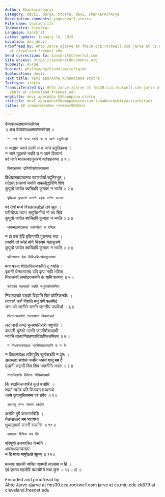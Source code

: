 ```yaml
---
Author: Shankaracharya
Category: devii, durgA, stotra, devI, shankarAchArya
Description-comments: yogeshvarI stotra
File name: dapradh.itx
Indexextra: (stotra)
Language: Sanskrit
Latest update: January 19, 2019
Location: doc_devii
Proofread by: Ahto Jarve ajarve at fms30.cca.rockwell.com jarve at cs.miu.edu ek879
  at cleveland.freenet.edu
Send corrections to: Sanskrit@cheerful.com
Site access: https://sanskritdocuments.org
SubDeity: durgA
Subject: philosophy/hinduism/religion
Sublocation: devii
Text title: devi aparAdha kShamApana stotra
Texttype: stotra
Transliterated by: Ahto Jarve ajarve at fms30.cca.rockwell.com jarve at cs.miu.edu
  ek879 at cleveland.freenet.edu
engtitle: devi aparAdha kShamApana stotra
itxtitle: devI aparAdhakShamApaNastotram (shaNkarAchAryavirachitam)
title: देवी अपराधक्षमापणस्तोत्रम् (शण्कराचार्यविरचितम्)

---
```

  
 देव्यपराधक्षमापणस्तोत्रम्   
          ॥ अथ देव्यपराधक्षमापणस्तोत्रम् ॥  
  
     न मन्त्रं नो यन्त्रं तदपि च न जाने स्तुतिमहो  
न चाह्वानं ध्यानं तदपि च न जाने स्तुतिकथाः ।  
     न जाने मुद्रास्ते तदपि च न जाने विलपनं  
परं जाने मातस्त्वदनुसरणं क्लेशहरणम् ॥ १॥  
  
     विधेरज्ञानेन द्रविणविरहेणालसतया  
विधेयाशक्यत्वात्तव चरणयोर्या च्युतिरभूत् ।  
     तदेतत् क्षन्तव्यं जननि सकलोद्धारिणि शिवे  
कुपुत्रो जायेत क्वचिदपि कुमाता न भवति ॥ २॥  
  
     पृथिव्यां पुत्रास्ते जननि बहवः सन्ति सरलाः  
परं तेषां मध्ये विरलतरलोऽहं तव सुतः ।  
     मदीयोऽयं त्यागः समुचितमिदं नो तव शिवे  
कुपुत्रो जायेत क्वचिदपि कुमाता न भवति ॥ ३॥  
  
     जगन्मातर्मातस्तव चरणसेवा न रचिता  
न वा दत्तं देवि द्रविणमपि भूयस्तव मया ।  
     तथापि त्वं स्नेहं मयि निरुपमं यत्प्रकुरुषे  
कुपुत्रो जायेत क्वचिदपि कुमाता न भवति ॥ ४॥  
  
     परित्यक्ता देवा विविधविधसेवाकुलतया  
मया पञ्चा शीतेरधिकमपनीते तु वयसि ।  
     इदानीं चेन्मातस्तव यदि कृपा नापि भविता  
निरालम्बो लम्बोदरजननि कं यामि शरणम् ॥ ५॥  
  
     श्वपाको जल्पाको भवति मधुपाकोपमगिरा  
निरातङ्को रङ्को विहरति चिरं कोटिकनकैः ।  
     तवापर्णे कर्णे विशति मनु वर्णे फलमिदं  
जनः को जानीते जननि जननीयं जपविधौ ॥ ६॥  
  
     चिताभस्मालेपो गरलमशनं दिक्पटधरो  
जटाधारी कण्ठे भुजगपतिहारी पशुपतिः ।  
     कपाली भूतेशो भजति जगदीशैकपदवीं  
भवानि त्वत्पाणिग्रहणपरिपाटीफलमिदम् ॥ ७॥  
  
     न मोक्षस्याकाङ्क्षा भवविभववाञ्छापि च न मे  
न विज्ञानापेक्षा शशिमुखि सुखेच्छापि न पुनः ।  
     अतस्त्वां संयाचे जननि जननं यातु मम वै  
मृडानी रुद्राणी शिव शिव भवानीति जपतः ॥ ८॥  
  
     नाराधितासि विधिना विविधोपचारैः  
किं रुक्षचिन्तनपरैर्न कृतं वचोभिः ।  
     श्यामे त्वमेव यदि किञ्चन मय्यनाथे  
धत्से कृपामुचितमम्ब परं तवैव ॥ ९॥  
  
     आपत्सु मग्नः स्मरणं त्वदीयं  
करोमि दुर्गे करुणार्णवेशि ।  
     नैतच्छठत्वं मम भावयेथाः  
क्षुधातृषार्ता जननीं स्मरन्ति ॥ १०॥  
  
     जगदम्ब विचित्र मत्र किं  
परिपूर्णा करुणास्ति चेन्मयि ।  
     अपराधपरम्परापरं  
न हि माता समुपेक्षते सुतम् ॥ ११॥  
  
मत्समः पातकी नास्ति पापघ्नी त्वत्समा न हि ।  
एवं ज्ञात्वा महादेवि यथायोग्यं तथा कुरु ॥ १२॥ ॐ ॥  
  
  
  
Encoded and proofread by   
Ahto Jarve ajarve at fms30.cca.rockwell.com jarve at cs.miu.edu ek879 at  
cleveland.freenet.edu  
  
